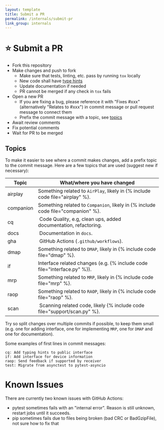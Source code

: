 ```yaml
---
layout: template
title: Submit a PR
permalink: /internals/submit-pr
link_group: internals
---
```

# :star: Submit a PR

* Fork this repository
* Make changes and push to fork
  * Make sure that tests, linting, etc. pass by running `tox` locally
  * New code shall have [type hints](https://mypy.readthedocs.io/en/stable/cheat_sheet_py3.html)
  * Update documentation if needed
  * PR cannot be merged if any check in `tox` fails
* Open a new PR
  * If you are fixing a bug, please reference it with "Fixes #xxx" (alternatively "Relates
    to #xxx") in commit message or pull request message to connect them
  * Prefix the commit message with a topic, see [topics](#topics)
* Await review comments
* Fix potential comments
* Wait for PR to be merged

## Topics

To make it easier to see where a commit makes changes, add a prefix topic to the commit message. Here are a few topics that are used (suggest new if necessary):

| Topic | What/where you have changed |
| ----- | --------------------------- |
| airplay | Something related to `AirPlay`, likely in {% include code file="airplay" %}.
| companion | Something related to `Companion`, likely in {% include code file="companion" %}.
| cq | Code Quality, e.g, clean ups, added documentation, refactoring.
| docs | Documentation in `docs`.
| gha | GitHub Actions (`.github/workflows`).
| dmap  | Something related to `DMAP`, likely in {% include code file="dmap" %}.
| if | Interface related changes (e.g. {% include code file="interface.py" %}).
| mrp   | Something related to `MRP`, likely in {% include code file="mrp" %}.
| raop | Something related to `RAOP`, likely in {% include code file="raop" %}.
| scan | Scanning related code, likely {% include code file="support/scan.py" %}.

Try so split changes over multiple commits if possible, to keep them small (e.g. one for adding interface, one for implementing `MRP`, one for `DMAP` and one for documentation).

Some examples of first lines in commit messages:

```raw
cq: Add typing hints to public interface
if: Add interface for device information
raop: Send feedback if supported by receiver
test: Migrate from asynctest to pytest-asyncio
```

# Known Issues

There are currently two known issues with GitHub Actions:

* pytest sometimes fails with an "internal error". Reason is still unknown, restart jobs until it succeeds.
* pip sometimes fails due to files being broken (bad CRC or BadGzipFile), not sure how to fix that